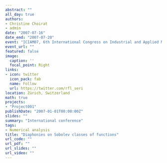 ```yaml
---
abstract: ""
all_day: true
authors:
- Christine Choirat
- admin
date: "2007-07-16"
date_end: "2007-07-20"
event: "ICIAM07, 6th International Congress on Industrial and Applied Mathematics"
event_url: ""
featured: false
image:
  caption: ''
  focal_point: Right
links:
- icon: twitter
  icon_pack: fab
  name: Follow
  url: https://twitter.com/rfl_seri
location: Zürich, Switzerland
math: true
projects:
- "Project001"
publishDate: "2007-01-01T00:00:00Z"
slides: ""
summary: "International conference"
tags:
- Numerical analysis
title: "Diaphonies on Sobolev classes of functions"
url_code: ""
url_pdf: ""
url_slides: ""
url_video: ""
---
```

